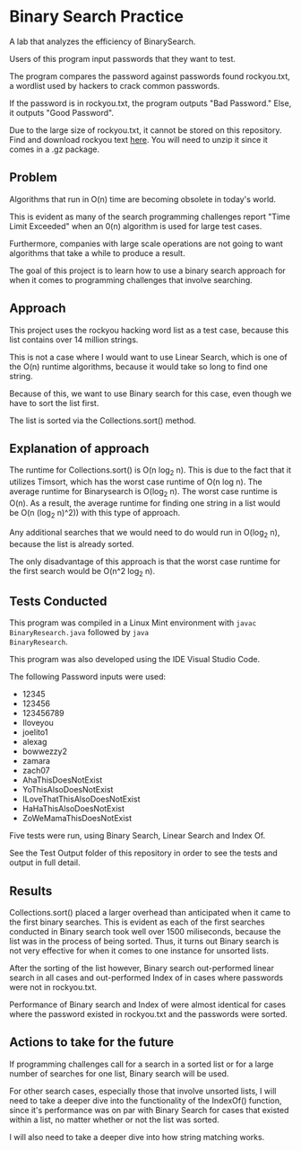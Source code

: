 # Binary Search Practice
A lab that analyzes the efficiency of BinarySearch.

Users of this program input passwords that they want to test. 

The program compares the password against passwords found rockyou.txt, a wordlist used by hackers to crack common passwords. 

If the password is in rockyou.txt, the program outputs "Bad Password." Else, it outputs "Good Password". 

Due to the large size of rockyou.txt, it cannot be stored on this repository.
Find and download rockyou text [here](https://gitlab.com/kalilinux/packages/wordlists/blob/kali/master/rockyou.txt.gz).
You will need to unzip it since it comes in a .gz package. 

## Problem
Algorithms that run in O(n) time are becoming obsolete in today's world.

This is evident as many of the search programming challenges report "Time Limit Exceeded" when an 0(n) algorithm is used for large test cases. 

Furthermore, companies with large scale operations are not going to want algorithms that take a while to produce a result. 

The goal of this project is to learn how to use a binary search approach for when it comes to programming challenges that involve searching. 


## Approach
This project uses the rockyou hacking word list as a test case, because this list contains over 14 million strings. 

This is not a case where I would want to use Linear Search, which is one of the O(n) runtime algorithms, because it would take so long to find one string. 

Because of this, we want to use Binary search for this case, even though we have to sort the list first. 

The list is sorted via the Collections.sort() method. 

## Explanation of approach
The runtime for Collections.sort() is O(n log<sub>2</sub> n). This is due to the fact that it utilizes Timsort, which has the worst case runtime of O(n log n). The average runtime for Binarysearch is O(log<sub>2</sub> n). The worst case runtime is O(n). As a result, the average runtime for finding one string in a list would be O(n (log<sub>2</sub> n)^2)) with this type of approach. 

Any additional searches that we would need to do would run in O(log<sub>2</sub> n), because the list is already sorted.

The only disadvantage of this approach is that the worst case runtime for the first search would be O(n^2 log<sub>2</sub> n).

## Tests Conducted
This program was compiled in a Linux Mint environment with <code>javac BinaryResearch.java</code> followed by <code>java BinaryResearch</code>.

This program was also developed using the IDE Visual Studio Code. 

The following Password inputs were used:
* 12345
* 123456
* 123456789
* Iloveyou
* joelito1
* alexag
* bowwezzy2
* zamara
* zach07
* AhaThisDoesNotExist
* YoThisAlsoDoesNotExist
* ILoveThatThisAlsoDoesNotExist
* HaHaThisAlsoDoesNotExist
* ZoWeMamaThisDoesNotExist

Five tests were run, using Binary Search, Linear Search and Index Of.

See the Test Output folder of this repository in order to see the tests and output in full detail. 
 
## Results
Collections.sort() placed a larger overhead than anticipated when it came to the first binary searches. This is evident as each of the first searches conducted in Binary search took well over 1500 miliseconds, because the list was in the process of being sorted. Thus, it turns out Binary search is not very effective for when it comes to one instance for unsorted lists. 

After the sorting of the list however, Binary search out-performed linear search in all cases and out-performed Index of in cases where passwords were not in rockyou.txt. 

Performance of Binary search and Index of were almost identical for cases where the password existed in rockyou.txt and the passwords were sorted. 

## Actions to take for the future
If programming challenges call for a search in a sorted list or for a large number of searches for one list, Binary search will be used. 

For other search cases, especially those that involve unsorted lists, I will need to take a deeper dive into the functionality of the IndexOf() function, since 
it's performance was on par with Binary Search for cases that existed within a list, no matter whether or not the list was sorted. 

I will also need to take a deeper dive into how string matching works. 
